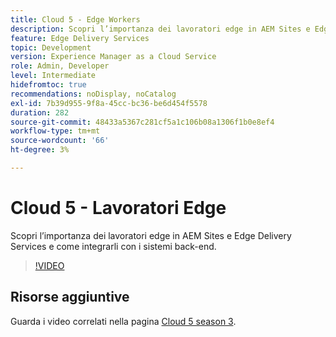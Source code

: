 ```yaml
---
title: Cloud 5 - Edge Workers
description: Scopri l’importanza dei lavoratori edge in AEM Sites e Edge Delivery Services e come integrarli con i sistemi back-end.
feature: Edge Delivery Services
topic: Development
version: Experience Manager as a Cloud Service
role: Admin, Developer
level: Intermediate
hidefromtoc: true
recommendations: noDisplay, noCatalog
exl-id: 7b39d955-9f8a-45cc-bc36-be6d454f5578
duration: 282
source-git-commit: 48433a5367c281cf5a1c106b08a1306f1b0e8ef4
workflow-type: tm+mt
source-wordcount: '66'
ht-degree: 3%

---
```


# Cloud 5 - Lavoratori Edge

Scopri l’importanza dei lavoratori edge in AEM Sites e Edge Delivery Services e come integrarli con i sistemi back-end.

>[!VIDEO](https://video.tv.adobe.com/v/3427589?learn=on)

## Risorse aggiuntive

Guarda i video correlati nella pagina [Cloud 5 season 3](../cloud5-season-3.md).
